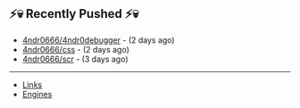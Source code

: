 ## ⚡💀 Recently Pushed ⚡💀


- [4ndr0666/4ndr0debugger](https://github.com/4ndr0666/4ndr0debugger) - (2 days ago)
- [4ndr0666/css](https://github.com/4ndr0666/css) - (2 days ago)
- [4ndr0666/scr](https://github.com/4ndr0666/scr) - (3 days ago)

---
- [Links](https://github.com/4ndr0666/Links/blob/main/README.md)        
- [Engines](https://github.com/hoothin/SearchJumper/discussions/73)    

